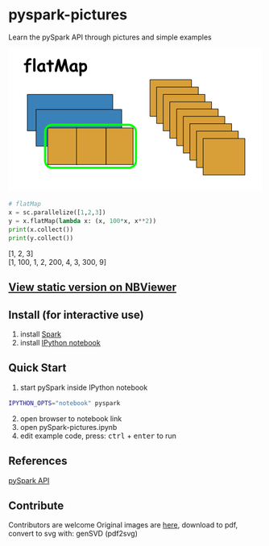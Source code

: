 # pyspark-pictures
Learn the pySpark API through pictures and simple examples

![example image](./images/readme-example.png)

```python
# flatMap
x = sc.parallelize([1,2,3])
y = x.flatMap(lambda x: (x, 100*x, x**2))
print(x.collect())
print(y.collect())
```
[1, 2, 3]  
[1, 100, 1, 2, 200, 4, 3, 300, 9]  

## [View static version on NBViewer](http://nbviewer.ipython.org/github/jkthompson/pyspark-pictures/blob/master/pySpark-pictures.ipynb)

## Install (for interactive use)
1. install [Spark](https://spark.apache.org/)
2. install [IPython notebook](http://ipython.org/notebook.html)

## Quick Start
1. start pySpark inside IPython notebook
```bash
IPYTHON_OPTS="notebook" pyspark
```
2. open browser to notebook link 
3. open pySpark-pictures.ipynb 
4. edit example code, press: <kbd>ctrl</kbd> + <kbd>enter</kbd> to run 

## References
[pySpark API](https://spark.apache.org/docs/1.1.0/api/python/pyspark-module.html)

## Contribute
Contributors are welcome
Original images are [here](https://docs.google.com/presentation/d/1VFX9WMHcYiDidWdY_uYbBIFqYjG6joxN817Y6l-jD5w/edit?usp=sharing), download to pdf, convert to svg with: genSVD (pdf2svg)

